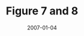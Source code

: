 ---
title: Figure 7 and 8
image: https://www.cycif.org/assets/img/lin-elife-2018/figure7.jpg
date: '2007-01-04'
minerva_link: https://www.cycif.org/data/lin-elife-2018/osd-figure7.html
info_link: https://www.cycif.org/data/lin-elife-2018/index.html
show_page_link: false
---